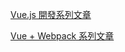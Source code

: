 [Vue.js 開發系列文章](http://www.cnblogs.com/keepfool/category/845804.html)

[Vue + Webpack 系列文章](https://www.talkingcoder.com/article/6309726065044556372)
